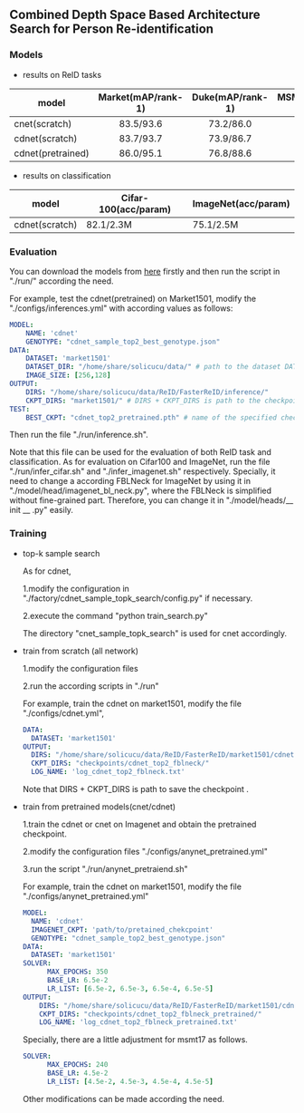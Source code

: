 ## Combined Depth Space Based Architecture Search for Person Re-identification

### Models

- results on ReID tasks

| model             | Market(mAP/rank-1) | Duke(mAP/rank-1) | MSMT17(mAP/rank-1) |
| ----------------- | :----------------: | :--------------: | :----------------: |
| cnet(scratch)     |     83.5/93.6      |    73.2/86.0     |     47.7/73.3      |
| cdnet(scratch)    |     83.7/93.7      |    73.9/86.7     |     48.5/73.7      |
| cdnet(pretrained) |     86.0/95.1      |    76.8/88.6     |     54.7/78.9      |

- results on classification 

| model          | Cifar-100(acc/param) | ImageNet(acc/param) |
| -------------- | -------------------- | ------------------- |
| cdnet(scratch) | 82.1/2.3M            | 75.1/2.5M           |

### Evaluation

You can download the models from [here](https://github.com/solicucu/models) firstly and then run the script in "./run/" according the need.

For example,  test the cdnet(pretrained) on Market1501, modify the "./configs/inferences.yml" with according values as follows:

```yaml
MODEL:
	NAME: 'cdnet'
	GENOTYPE: "cdnet_sample_top2_best_genotype.json"
DATA:
	DATASET: 'market1501'
	DATASET_DIR: "/home/share/solicucu/data/" # path to the dataset DATASET
	IMAGE_SIZE: [256,128]
OUTPUT:
    DIRS: "/home/share/solicucu/data/ReID/FasterReID/inference/"
    CKPT_DIRS: "market1501/" # DIRS + CKPT_DIRS is path to the checkpoint 
TEST:
	BEST_CKPT: "cdnet_top2_pretrained.pth" # name of the specified checkpoint
```

Then run the file "./run/inference.sh".

Note that this file can be used for the evaluation of both ReID task and classification. As for evaluation on Cifar100 and ImageNet,  run the file "./run/infer_cifar.sh" and "./infer_imagenet.sh" respectively. Specially, it need to change a according FBLNeck for ImageNet by using it in "./model/head/imagenet_bl_neck.py", where the FBLNeck is simplified without fine-grained part.  Therefore, you can change it in "./model/heads/__ init __ .py" easily.

### Training

- top-k sample search 

  As for cdnet,

  1.modify the configuration in "./factory/cdnet_sample_topk_search/config.py" if necessary.

  2.execute the command "python train_search.py"

  The directory "cnet_sample_topk_search" is used for cnet accordingly.

- train from scratch (all network)

  1.modify the configuration files 

  2.run the according scripts in "./run"

  For example,  train the cdnet on market1501, modify the file "./configs/cdnet.yml",

  ```yaml
  DATA:
  	DATASET: 'market1501'
  OUTPUT:
    DIRS: "/home/share/solicucu/data/ReID/FasterReID/market1501/cdnet/"
    CKPT_DIRS: "checkpoints/cdnet_top2_fblneck/"
    LOG_NAME: 'log_cdnet_top2_fblneck.txt'
  ```

  Note that DIRS + CKPT_DIRS is path to save the checkpoint .

  

- train from pretrained models(cnet/cdnet)

  1.train the cdnet or cnet on Imagenet and  obtain the pretrained checkpoint.

  2.modify the configuration files "./configs/anynet_pretrained.yml"

  3.run the script "./run/anynet_pretraiend.sh"

  For example, train the cdnet on market1501, modify the file "./configs/anynet_pretrained.yml"

  ```yaml
  MODEL:
  	NAME: 'cdnet'
  	IMAGENET_CKPT: 'path/to/pretained_chekcpoint'
  	GENOTYPE: "cdnet_sample_top2_best_genotype.json"
  DATA:
  	DATASET: 'market1501'
  SOLVER:
    	MAX_EPOCHS: 350
    	BASE_LR: 6.5e-2
    	LR_LIST: [6.5e-2, 6.5e-3, 6.5e-4, 6.5e-5]
  OUTPUT:
      DIRS: "/home/share/solicucu/data/ReID/FasterReID/market1501/cdnet/"
      CKPT_DIRS: "checkpoints/cdnet_top2_fblneck_pretrained/"
      LOG_NAME: 'log_cdnet_top2_fblneck_pretrained.txt'
  ```

  Specially, there are a little adjustment for msmt17 as follows.

  ```yaml
  SOLVER:
    	MAX_EPOCHS: 240
    	BASE_LR: 4.5e-2
    	LR_LIST: [4.5e-2, 4.5e-3, 4.5e-4, 4.5e-5]
  ```

  Other modifications can be made according the need. 



